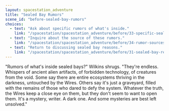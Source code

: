 ```yaml
---
layout: spacestation_adventure
title: "Sealed Bay Rumors"
scene_id: "before-sealed-bay-rumors"
choices:
  - text: "Ask about specific rumors of what's inside."
    link: "/spacestation/spacestation_adventure/before/33-specific-sealed-bay-rumors/"
  - text: "Inquire about the source of these rumors."
    link: "/spacestation/spacestation_adventure/before/34-rumor-sources/"
  - text: "Return to discussing sealed bay reasons."
    link: "/spacestation/spacestation_adventure/before/31-sealed-bay-reasons/"
---
```


"Rumors of what's inside sealed bays?" Wilkins shrugs. "They're endless. Whispers of ancient alien artifacts, of forbidden technology, of creatures from the void. Some say there are entire ecosystems thriving in the darkness, untouched by the Wires. Others say it's just a graveyard, filled with the remains of those who dared to defy the system. Whatever the truth, the Wires keep a close eye on them, but they don't seem to want to open them. It's a mystery, writer. A dark one. And some mysteries are best left unsolved."
